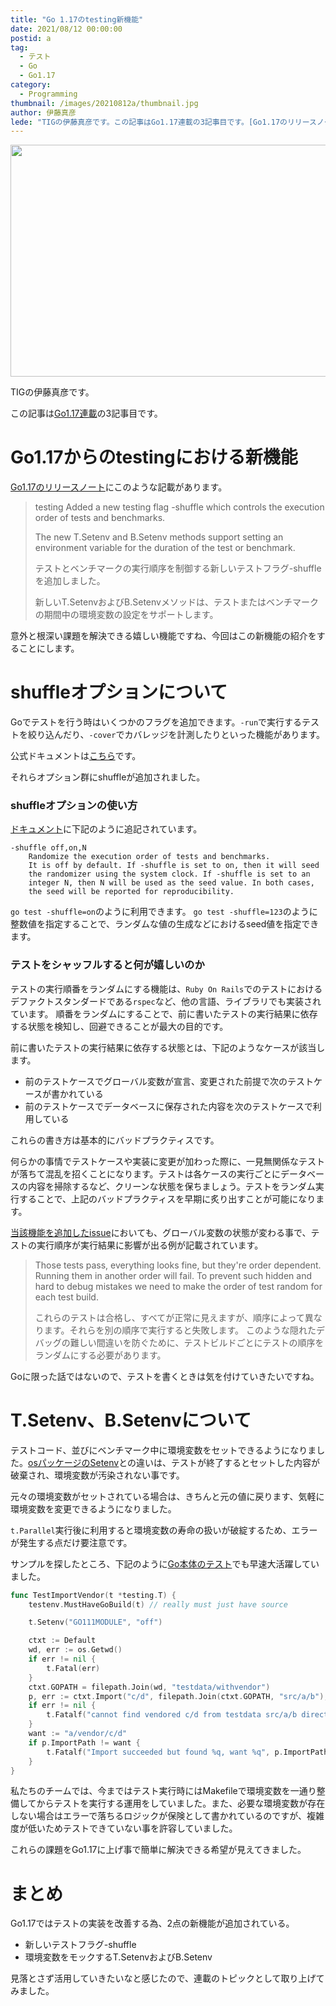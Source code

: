 ```yaml
---
title: "Go 1.17のtesting新機能"
date: 2021/08/12 00:00:00
postid: a
tag:
  - テスト
  - Go
  - Go1.17
category:
  - Programming
thumbnail: /images/20210812a/thumbnail.jpg
author: 伊藤真彦
lede: "TIGの伊藤真彦です。この記事はGo1.17連載の3記事目です。[Go1.17のリリースノート]にこのような記載があります。"
---
```


<img src="/images/20210812a/audit-3929140_640.jpg" alt="" title="mohamed HassanによるPixabayからの画像" width="640" height="371" loading="lazy">

TIGの伊藤真彦です。

この記事は[Go1.17連載](/articles/20210810a/)の3記事目です。

# Go1.17からのtestingにおける新機能

[Go1.17のリリースノート](https://tip.golang.org/doc/go1.17)にこのような記載があります。

> testing
> Added a new testing flag -shuffle which controls the execution order of tests and benchmarks.
>
> The new T.Setenv and B.Setenv methods support setting an environment variable for the
duration of the test or benchmark.
>
> テストとベンチマークの実行順序を制御する新しいテストフラグ-shuffleを追加しました。
>
> 新しいT.SetenvおよびB.Setenvメソッドは、テストまたはベンチマークの期間中の環境変数の設定をサポートします。

意外と根深い課題を解決できる嬉しい機能ですね、今回はこの新機能の紹介をすることにします。

# shuffleオプションについて

Goでテストを行う時はいくつかのフラグを追加できます。`-run`で実行するテストを絞り込んだり、`-cover`でカバレッジを計測したりといった機能があります。

公式ドキュメントは[こちら](https://pkg.go.dev/cmd/go/internal/test)です。

それらオプション群にshuffleが追加されました。

### shuffleオプションの使い方

[ドキュメント](https://pkg.go.dev/cmd/go@master#hdr-Testing_flags)に下記のように追記されています。

```
-shuffle off,on,N
	Randomize the execution order of tests and benchmarks.
	It is off by default. If -shuffle is set to on, then it will seed
	the randomizer using the system clock. If -shuffle is set to an
	integer N, then N will be used as the seed value. In both cases,
	the seed will be reported for reproducibility.
```

`go test -shuffle=on`のように利用できます。
`go test -shuffle=123`のように整数値を指定することで、ランダムな値の生成などにおけるseed値を指定できます。

### テストをシャッフルすると何が嬉しいのか

テストの実行順番をランダムにする機能は、`Ruby On Rails`でのテストにおけるデファクトスタンダードである`rspec`など、他の言語、ライブラリでも実装されています。
順番をランダムにすることで、前に書いたテストの実行結果に依存する状態を検知し、回避できることが最大の目的です。

前に書いたテストの実行結果に依存する状態とは、下記のようなケースが該当します。

* 前のテストケースでグローバル変数が宣言、変更された前提で次のテストケースが書かれている
* 前のテストケースでデータベースに保存された内容を次のテストケースで利用している

これらの書き方は基本的にバッドプラクティスです。

何らかの事情でテストケースや実装に変更が加わった際に、一見無関係なテストが落ちて混乱を招くことになります。テストは各ケースの実行ごとにデータベースの内容を掃除するなど、クリーンな状態を保ちましょう。テストをランダム実行することで、上記のバッドプラクティスを早期に炙り出すことが可能になります。

[当該機能を追加したissue](https://github.com/golang/go/issues/28592)においても、グローバル変数の状態が変わる事で、テストの実行順序が実行結果に影響が出る例が記載されています。

> Those tests pass, everything looks fine, but they're order dependent. Running them in another order will fail.
> To prevent such hidden and hard to debug mistakes we need to make the order of test random for each test build.
>
> これらのテストは合格し、すべてが正常に見えますが、順序によって異なります。それらを別の順序で実行すると失敗します。
> このような隠れたデバッグの難しい間違いを防ぐために、テストビルドごとにテストの順序をランダムにする必要があります。

Goに限った話ではないので、テストを書くときは気を付けていきたいですね。

# T.Setenv、B.Setenvについて

テストコード、並びにベンチマーク中に環境変数をセットできるようになりました。[osパッケージのSetenv](https://pkg.go.dev/os#Setenv)との違いは、テストが終了するとセットした内容が破棄され、環境変数が汚染されない事です。

元々の環境変数がセットされている場合は、きちんと元の値に戻ります、気軽に環境変数を変更できるようになりました。

`t.Parallel`実行後に利用すると環境変数の寿命の扱いが破綻するため、エラーが発生する点だけ要注意です。

サンプルを探したところ、下記のように[Go本体のテスト](https://github.com/golang/go/blob/891547e2d4bc2a23973e2c9f972ce69b2b48478e/src/go/build/build_test.go#L556)でも早速大活躍していました。

```go test.go
func TestImportVendor(t *testing.T) {
	testenv.MustHaveGoBuild(t) // really must just have source

	t.Setenv("GO111MODULE", "off")

	ctxt := Default
	wd, err := os.Getwd()
	if err != nil {
		t.Fatal(err)
	}
	ctxt.GOPATH = filepath.Join(wd, "testdata/withvendor")
	p, err := ctxt.Import("c/d", filepath.Join(ctxt.GOPATH, "src/a/b"), 0)
	if err != nil {
		t.Fatalf("cannot find vendored c/d from testdata src/a/b directory: %v", err)
	}
	want := "a/vendor/c/d"
	if p.ImportPath != want {
		t.Fatalf("Import succeeded but found %q, want %q", p.ImportPath, want)
	}
}
```

私たちのチームでは、今まではテスト実行時にはMakefileで環境変数を一通り整備してからテストを実行する運用をしていました。また、必要な環境変数が存在しない場合はエラーで落ちるロジックが保険として書かれているのですが、複雑度が低いためテストできていない事を許容していました。

これらの課題をGo1.17に上げ事で簡単に解決できる希望が見えてきました。

# まとめ

Go1.17ではテストの実装を改善する為、2点の新機能が追加されている。

* 新しいテストフラグ-shuffle
* 環境変数をモックするT.SetenvおよびB.Setenv

見落とさず活用していきたいなと感じたので、連載のトピックとして取り上げてみました。
